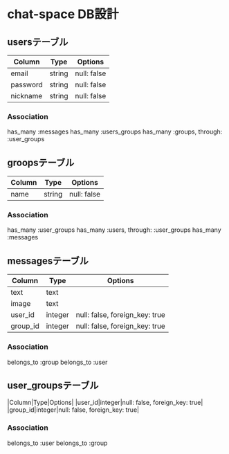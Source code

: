 # chat-space DB設計
## usersテーブル
|Column|Type|Options|
|------|----|-------|
|email|string|null: false|
|password|string|null: false|
|nickname|string|null: false|
### Association
has_many :messages
has_many :users_groups
has_many :groups, through: :user_groups

## groopsテーブル
|Column|Type|Options|
|------|----|-------|
|name|string|null: false|
### Association
has_many :user_groups
has_many :users, through: :user_groups
has_many :messages

## messagesテーブル
|Column|Type|Options|
|------|----|-------|
|text|text|
|image|text|
|user_id|integer|null: false, foreign_key: true|
|group_id|integer|null: false, foreign_key: true|
### Association
belongs_to :group
belongs_to :user

## user_groupsテーブル
|Column|Type|Options|
|user_id|integer|null: false, foreign_key: true|
|group_id|integer|null: false, foreign_key: true|

### Association
belongs_to :user
belongs_to :group




